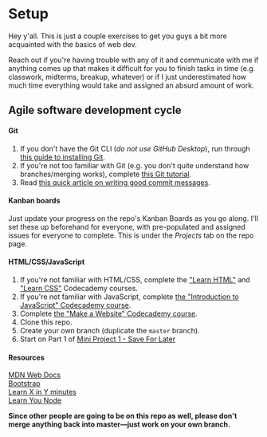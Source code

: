 # Setup
Hey y'all. This is just a couple exercises to get you guys a bit more acquainted with the basics of web dev.

Reach out if you're having trouble with any of it and communicate with me if anything comes up that makes it difficult for you to finish tasks in time (e.g. classwork, midterms, breakup, whatever) or if I just underestimated how much time everything would take and assigned an absurd amount of work.

## Agile software development cycle
#### Git
1. If you don't have the Git CLI (*do not use GitHub Desktop*), run through [this guide to installing Git](https://git-scm.com/book/en/v2/Getting-Started-Installing-Git).
2. If you're not too familiar with Git (e.g. you don't quite understand how branches/merging works), complete [this Git tutorial](https://try.github.io).
3. Read [this quick article on writing good commit messages](https://chris.beams.io/posts/git-commit/).

#### Kanban boards
Just update your progress on the repo's Kanban Boards as you go along. I'll set these up beforehand for everyone, with pre-populated and assigned issues for everyone to complete. This is under the *Projects* tab on the repo page.

#### HTML/CSS/JavaScript

1. If you're not familiar with HTML/CSS, complete the ["Learn HTML"](https://www.codecademy.com/learn/learn-html) and ["Learn CSS"](https://www.codecademy.com/learn/learn-css) Codecademy courses.
2. If you're not familiar with JavaScript, complete [the "Introduction to JavaScript" Codecademy course](https://www.codecademy.com/learn/introduction-to-javascript).
3. Complete [the "Make a Website" Codecademy course](https://www.codecademy.com/learn/make-a-website).
4. Clone this repo.
5. Create your own branch (duplicate the `master` branch).
6. Start on Part 1 of [Mini Project 1 - Save For Later](miniproj1/saveforlater.md)

#### Resources
[MDN Web Docs](https://developer.mozilla.org/en-US/docs/Web/JavaScript)  
[Bootstrap](https://getbootstrap.com/)  
[Learn X in Y minutes](https://learnxinyminutes.com/)  
[Learn You Node](https://github.com/workshopper/learnyounode)  

**Since other people are going to be on this repo as well, please don't merge anything back into master—just work on your own branch.**  
